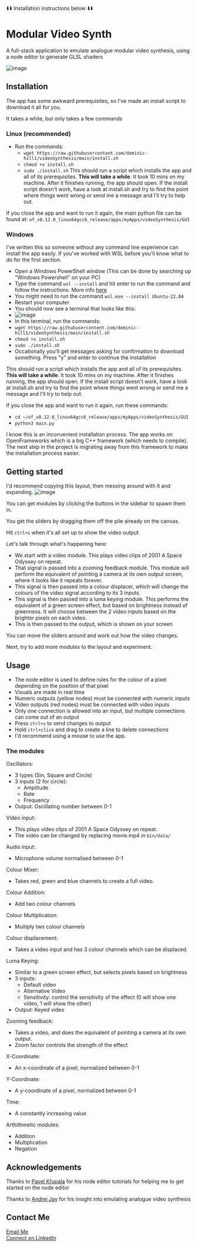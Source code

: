 ⬇️⬇️ Installation instructions below ⬇️⬇️
# Modular Video Synth
A full-stack application to emulate analogue modular video synthesis, using a node editor to generate GLSL shaders

![image](https://github.com/user-attachments/assets/05b4e7a7-8a6e-44ed-a274-314c3cb01eb2)

## Installation
The app has some awkward prerequisites, so I've made an install script to download it all for you.

It takes a while, but only takes a few commands

### Linux (recommended)
- Run the commands:
  - `wget https://raw.githubusercontent.com/dominic-hill1/videoSynthesis/main/install.sh`
  - `chmod +x install.sh`
  - `sudo ./install.sh`
This should run a script which installs the app and all of its prerequisites.
**This will take a while**. It took 10 mins on my machine.
After it finishes running, the app should open.
If the install script doesn't work, have a look at install.sh and try to find the point where things went wrong or send me a message and I'll try to help out.

If you close the app and want to run it again, the main python file can be found at:
`of_v0.12.0_linux64gcc6_release/apps/myApps/videoSynthesis/GUI`

### Windows
I've written this so someone without any command line experience can install the app easily. If you've worked with WSL before you'll know what to do for the first section. 
- Open a Windows PowerShell window (This can be done by searching up "Windows Powershell" on your PC)
- Type the command `wsl --install` and hit enter to run the command and follow the instructions. More info [here](https://learn.microsoft.com/en-us/windows/wsl/install)
- You might need to run the command `wsl.exe --install Ubuntu-22.04`
- Restart your computer
- You should now see a terminal that looks like this:
- ![image](https://github.com/user-attachments/assets/853d670b-e612-4889-a3d6-e979bbe16b2c)
- In this terminal, run the commands:
- `wget https://raw.githubusercontent.com/dominic-hill1/videoSynthesis/main/install.sh`
- `chmod +x install.sh`
- `sudo ./install.sh`
- Occationally you'll get messages asking for confirmation to download something. Press "y" and enter to continue the installation

This should run a script which installs the app and all of its prerequisites.
**This will take a while**. It took 10 mins on my machine.
After it finishes running, the app should open.
If the install script doesn't work, have a look at install.sh and try to find the point where things went wrong or send me a message and I'll try to help out.

If you close the app and want to run it again, run these commands:
- `cd ~/of_v0.12.0_linux64gcc6_release/apps/myApps/videoSynthesis/GUI`
- `python3 main.py`


I know this is an inconvenient installation process. The app works on OpenFrameworks which is a big C++ framework (which needs to compile). The next step in the project is migrating away from this framework to make the installation process easier. 

## Getting started
I'd recommend copying this layout, then messing around with it and expanding.
![image](https://github.com/user-attachments/assets/a1a8aa60-df48-4923-a0e2-24f8da429570)

You can get modules by clicking the buttons in the sidebar to spawn them in. 

You get the sliders by dragging them off the pile already on the canvas. 

Hit `ctrl+s` when it's all set up to show the video output

Let's talk through what's happening here:

- We start with a video module. This plays video clips of 2001 A Space Odyssey on repeat.
- That signal is passed into a zooming feedback module. This module will perform the equivalent of pointing a camera at its own output screen, where it looks like it repeats forever.
- This signal is then passed into a colour displacer, which will change the colours of the video signal according to its 3 inputs.
- This signal is then passed into a luma keying module. This performs the equivalent of a green screen effect, but based on brightness instead of greenness. It will choose between the 2 video inputs based on the brighter pixels on each video.
- This is then passed to the output, which is shown on your screen

You can move the sliders around and work out how the video changes. 

Next, try to add more modules to the layout and experiment.

## Usage
- The node editor is used to define rules for the colour of a pixel depending on the position of that pixel
- Visuals are made in real time
- Numeric outputs (yellow nodes) must be connected with numeric inputs
- Video outputs (red nodes) must be connected with video inputs
- Only one connection is allowed into an input, but multiple connections can come out of an output
- Press `ctrl+s` to send changes to output
- Hold `ctrl+click` and drag to create a line to delete connections
- I'd recommend using a mouse to use the app.


### The modules
Oscillators:
- 3 types (Sin, Square and Circle)
- 3 inputs (2 for circle):
  -   Amplitude
  -   Rate
  -   Frequency
- Output: Oscillating number between 0-1

Video input:
- This plays video clips of 2001 A Space Odyssey on repeat.
- The video can be changed by replacing movie.mp4 in `bin/data/`

Audio input:
- Microphone volume normalised between 0-1

Colour Mixer:
- Takes red, green and blue channels to create a full video.

Colour Addition:
- Add two colour channels

Colour Multiplication:
- Multiply two colour channels

Colour displacement:
- Takes a video input and has 3 colour channels which can be displaced.

Luma Keying:
- Similar to a green screen effect, but selects pixels based on brightness
- 3 inputs:
  -   Default video
  -   Alternative Video
  -   Sensitivity: control the sensitivity of the effect (0 will show one video, 1 will show the other)
- Output: Keyed video

Zooming feedback:
- Takes a video, and does the equivalent of pointing a camera at its own output.
- Zoom factor controls the strength of the effect

X-Coordinate:
- An x-coordinate of a pixel, normalized between 0-1

Y-Coordinate:
- A y-coordinate of a pixel, normalized between 0-1

Time:
- A constantly increasing value

Arthithmetic modules:
- Addition
- Multiplication
- Negation

## Acknowledgements
Thanks to [Pavel Křupala](https://gitlab.com/pavel.krupala) for his node editor tutorials for helping me to get started on the node editor

Thanks to [Andrei Jay](https://andreijaycreativecoding.com/) for his insight into emulating analogue video synthesis


## Contact Me
[Email Me](mailto:dominic.hill.eng@gmail.com)<br>
[Connect on LinkedIn](https://www.linkedin.com/in/dominichill1)



